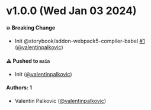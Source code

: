 # v1.0.0 (Wed Jan 03 2024)

#### 💥 Breaking Change

- Init @storybook/addon-webpack5-compiler-babel [#1](https://github.com/storybookjs/addon-webpack5-compiler-babel/pull/1) ([@valentinpalkovic](https://github.com/valentinpalkovic))

#### ⚠️ Pushed to `main`

- Init ([@valentinpalkovic](https://github.com/valentinpalkovic))

#### Authors: 1

- Valentin Palkovic ([@valentinpalkovic](https://github.com/valentinpalkovic))
